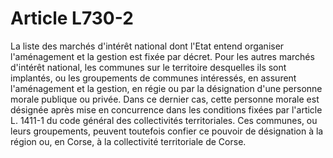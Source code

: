 # Article L730-2

La liste des marchés d'intérêt national dont l'Etat entend organiser l'aménagement et la gestion est fixée par décret.   Pour les autres marchés d'intérêt national, les communes sur le territoire desquelles ils sont implantés, ou les groupements de communes intéressés, en assurent l'aménagement et la gestion, en régie ou par la désignation d'une personne morale publique ou privée. Dans ce dernier cas, cette personne morale est désignée après mise en concurrence dans les conditions fixées par l'article L. 1411-1 du code général des collectivités territoriales.   Ces communes, ou leurs groupements, peuvent toutefois confier ce pouvoir de désignation à la région ou, en Corse, à la collectivité territoriale de Corse.